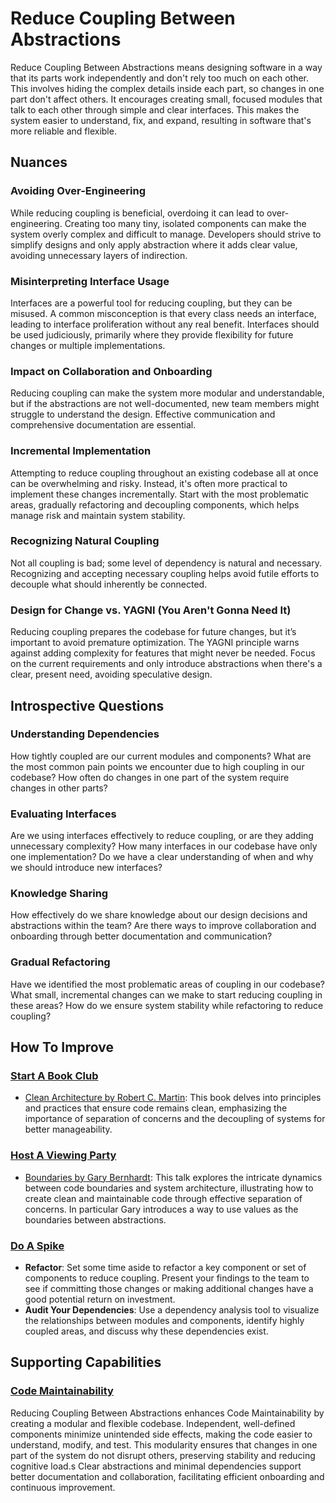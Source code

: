 # Reduce Coupling Between Abstractions

Reduce Coupling Between Abstractions means designing software in a way that its parts work independently and don't rely too much on each other.
This involves hiding the complex details inside each part, so changes in one part don't affect others. It encourages creating small, focused modules that talk to each other through simple and clear interfaces.
This makes the system easier to understand, fix, and expand, resulting in software that's more reliable and flexible.

## Nuances

### Avoiding Over-Engineering

While reducing coupling is beneficial, overdoing it can lead to over-engineering.
Creating too many tiny, isolated components can make the system overly complex and difficult to manage.
Developers should strive to simplify designs and only apply abstraction where it adds clear value, avoiding unnecessary layers of indirection.

### Misinterpreting Interface Usage

Interfaces are a powerful tool for reducing coupling, but they can be misused.
A common misconception is that every class needs an interface, leading to interface proliferation without any real benefit.
Interfaces should be used judiciously, primarily where they provide flexibility for future changes or multiple implementations.

### Impact on Collaboration and Onboarding

Reducing coupling can make the system more modular and understandable, but if the abstractions are not well-documented, new team members might struggle to understand the design.
Effective communication and comprehensive documentation are essential.

### Incremental Implementation
Attempting to reduce coupling throughout an existing codebase all at once can be overwhelming and risky.
Instead, it's often more practical to implement these changes incrementally.
Start with the most problematic areas, gradually refactoring and decoupling components, which helps manage risk and maintain system stability.

### Recognizing Natural Coupling

Not all coupling is bad; some level of dependency is natural and necessary.
Recognizing and accepting necessary coupling helps avoid futile efforts to decouple what should inherently be connected.

### Design for Change vs. YAGNI (You Aren't Gonna Need It)
Reducing coupling prepares the codebase for future changes, but it’s important to avoid premature optimization.
The YAGNI principle warns against adding complexity for features that might never be needed.
Focus on the current requirements and only introduce abstractions when there's a clear, present need, avoiding speculative design.

## Introspective Questions

### Understanding Dependencies

How tightly coupled are our current modules and components?
What are the most common pain points we encounter due to high coupling in our codebase?
How often do changes in one part of the system require changes in other parts?

### Evaluating Interfaces

Are we using interfaces effectively to reduce coupling, or are they adding unnecessary complexity?
How many interfaces in our codebase have only one implementation?
Do we have a clear understanding of when and why we should introduce new interfaces?

### Knowledge Sharing

How effectively do we share knowledge about our design decisions and abstractions within the team?
Are there ways to improve collaboration and onboarding through better documentation and communication?

### Gradual Refactoring

Have we identified the most problematic areas of coupling in our codebase?
What small, incremental changes can we make to start reducing coupling in these areas?
How do we ensure system stability while refactoring to reduce coupling?

## How To Improve

### [Start A Book Club](/practices/start-a-book-club.md)

- [Clean Architecture by Robert C. Martin](https://www.goodreads.com/book/show/18043011-clean-architecture): This book delves into principles and practices that ensure code remains clean, emphasizing the importance of separation of concerns and the decoupling of systems for better manageability.

### [Host A Viewing Party](/practices/host-a-viewing-party.md)

- [Boundaries by Gary Bernhardt](https://www.destroyallsoftware.com/talks/boundaries): This talk explores the intricate dynamics between code boundaries and system architecture, illustrating how to create clean and maintainable code through effective separation of concerns. In particular Gary introduces a way to use values as the boundaries between abstractions.

### [Do A Spike](/practices/do-a-spike.md)

- **Refactor**: Set some time aside to refactor a key component or set of components to reduce coupling. Present your findings to the team to see if committing those changes or making additional changes have a good potential return on investment.
- **Audit Your Dependencies**: Use a dependency analysis tool to visualize the relationships between modules and components, identify highly coupled areas, and discuss why these dependencies exist.

## Supporting Capabilities

### [Code Maintainability](/capabilities/code-maintainability.md)

Reducing Coupling Between Abstractions enhances Code Maintainability by creating a modular and flexible codebase.
Independent, well-defined components minimize unintended side effects, making the code easier to understand, modify, and test.
This modularity ensures that changes in one part of the system do not disrupt others, preserving stability and reducing cognitive load.s
Clear abstractions and minimal dependencies support better documentation and collaboration, facilitating efficient onboarding and continuous improvement.
